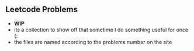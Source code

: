 ## Leetcode Problems
- **WIP**
- its a collection to show off that sometime I do something useful for once (:
- the files are named according to the problems number on the site
